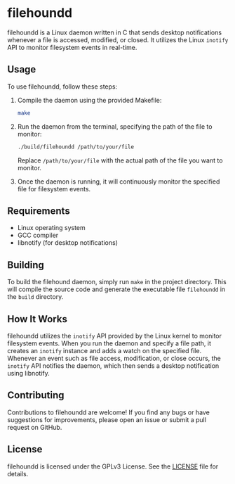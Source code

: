 # filehoundd

filehoundd is a Linux daemon written in C that sends desktop notifications whenever a file is accessed, modified, or closed. It utilizes the Linux `inotify` API to monitor filesystem events in real-time.

## Usage

To use filehoundd, follow these steps:

1. Compile the daemon using the provided Makefile:
    ```bash
    make
    ```

2. Run the daemon from the terminal, specifying the path of the file to monitor:
    ```bash
    ./build/filehoundd /path/to/your/file
    ```

    Replace `/path/to/your/file` with the actual path of the file you want to monitor.

3. Once the daemon is running, it will continuously monitor the specified file for filesystem events.

## Requirements

- Linux operating system
- GCC compiler
- libnotify (for desktop notifications)

## Building

To build the filehound daemon, simply run `make` in the project directory. This will compile the source code and generate the executable file `filehoundd` in the `build` directory.

## How It Works

filehoundd utilizes the `inotify` API provided by the Linux kernel to monitor filesystem events. When you run the daemon and specify a file path, it creates an `inotify` instance and adds a watch on the specified file. Whenever an event such as file access, modification, or close occurs, the `inotify` API notifies the daemon, which then sends a desktop notification using libnotify.

## Contributing

Contributions to filehoundd are welcome! If you find any bugs or have suggestions for improvements, please open an issue or submit a pull request on GitHub.

## License

filehoundd is licensed under the GPLv3 License. See the [LICENSE](./LICENSE) file for details.